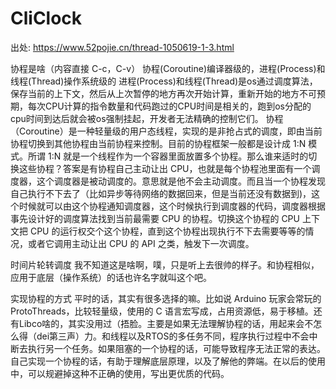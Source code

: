 # CliClock

出处: https://www.52pojie.cn/thread-1050619-1-3.html

协程是啥（内容直接 C-c，C-v）
协程(Coroutine)编译器级的，进程(Process)和线程(Thread)操作系统级的
进程(Process)和线程(Thread)是os通过调度算法，保存当前的上下文，然后从上次暂停的地方再次开始计算，重新开始的地方不可预期，每次CPU计算的指令数量和代码跑过的CPU时间是相关的，跑到os分配的cpu时间到达后就会被os强制挂起，开发者无法精确的控制它们。
协程（Coroutine）是一种轻量级的用户态线程，实现的是非抢占式的调度，即由当前协程切换到其他协程由当前协程来控制。目前的协程框架一般都是设计成 1:N 模式。所谓 1:N 就是一个线程作为一个容器里面放置多个协程。那么谁来适时的切换这些协程？答案是有协程自己主动让出 CPU，也就是每个协程池里面有一个调度器，这个调度器是被动调度的。意思就是他不会主动调度。而且当一个协程发现自己执行不下去了（比如异步等待网络的数据回来，但是当前还没有数据到)，这个时候就可以由这个协程通知调度器，这个时候执行到调度器的代码，调度器根据事先设计好的调度算法找到当前最需要 CPU 的协程。切换这个协程的 CPU 上下文把 CPU 的运行权交个这个协程，直到这个协程出现执行不下去需要等等的情况，或者它调用主动让出 CPU 的 API 之类，触发下一次调度。

时间片轮转调度
我不知道这是啥啊，噗，只是听上去很帅的样子。和协程相似，应用于底层（操作系统）的话也许名字就叫这个吧。

实现协程的方式
平时的话，其实有很多选择的嘛。比如说 Arduino 玩家会常玩的 ProtoThreads，比较轻量级，使用的 C 语言宏写成，占用资源低，易于移植。还有Libco啥的，其实没用过（捂脸。主要是如果无法理解协程的话，用起来会不怎么得（dei第三声）力。和线程以及RTOS的多任务不同，程序执行过程中不会中断去执行另一个任务。如果阻塞的一个协程的话，可能导致程序无法正常的表达。
自己实现一个协程的话，有助于理解底层原理，以及了解他的弊端。在以后的使用中，可以规避掉这种不正确的使用，写出更优质的代码。